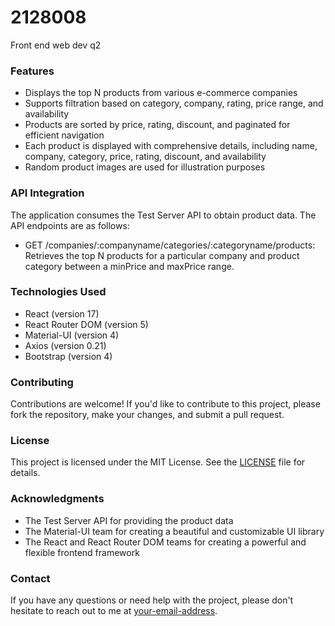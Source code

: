 # 2128008
Front end web dev q2
### Features
* Displays the top N products from various e-commerce companies
* Supports filtration based on category, company, rating, price range, and availability
* Products are sorted by price, rating, discount, and paginated for efficient navigation
* Each product is displayed with comprehensive details, including name, company, category, price, rating, discount, and availability
* Random product images are used for illustration purposes

### API Integration

The application consumes the Test Server API to obtain product data. The API endpoints are as follows:

* GET /companies/:companyname/categories/:categoryname/products: Retrieves the top N products for a particular company and product category between a minPrice and maxPrice range.

### Technologies Used

* React (version 17)
* React Router DOM (version 5)
* Material-UI (version 4)
* Axios (version 0.21)
* Bootstrap (version 4)

### Contributing

Contributions are welcome! If you'd like to contribute to this project, please fork the repository, make your changes, and submit a pull request.

### License

This project is licensed under the MIT License. See the [LICENSE](LICENSE) file for details.

### Acknowledgments

* The Test Server API for providing the product data
* The Material-UI team for creating a beautiful and customizable UI library
* The React and React Router DOM teams for creating a powerful and flexible frontend framework

### Contact

If you have any questions or need help with the project, please don't hesitate to reach out to me at [your-email-address](mailto:your-email-address).